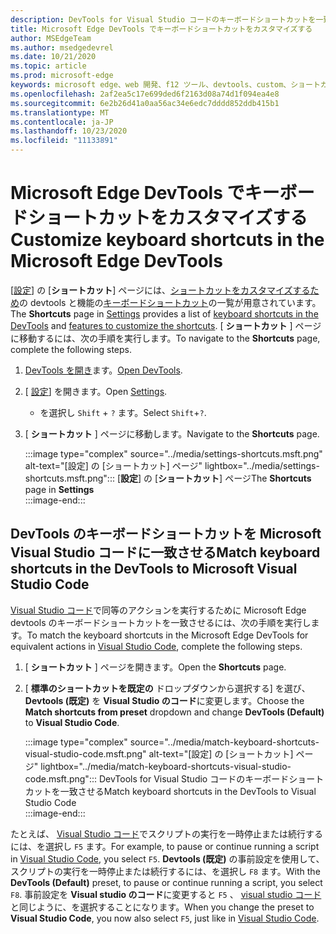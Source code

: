 ```yaml
---
description: DevTools for Visual Studio コードのキーボードショートカットを一致させる
title: Microsoft Edge DevTools でキーボードショートカットをカスタマイズする
author: MSEdgeTeam
ms.author: msedgedevrel
ms.date: 10/21/2020
ms.topic: article
ms.prod: microsoft-edge
keywords: microsoft edge、web 開発、f12 ツール、devtools、custom、ショートカット、キーボード、visual studio コード
ms.openlocfilehash: 2af2ea5c17e699ded6f2163d08a74d1f094ea4e8
ms.sourcegitcommit: 6e2b26d41a0aa56ac34e6edc7dddd852ddb415b1
ms.translationtype: MT
ms.contentlocale: ja-JP
ms.lasthandoff: 10/23/2020
ms.locfileid: "11133891"
---
```

# <span data-ttu-id="305e2-104">Microsoft Edge DevTools でキーボードショートカットをカスタマイズする</span><span class="sxs-lookup"><span data-stu-id="305e2-104">Customize keyboard shortcuts in the Microsoft Edge DevTools</span></span>  

<span data-ttu-id="305e2-105">[[設定][DevToolsCustomizeSettings]] の [**ショートカット**] ページには、[ショートカットをカスタマイズするため](#match-keyboard-shortcuts-in-the-devtools-to-microsoft-visual-studio-code)の devtools と機能の[キーボードショートカット][DevToolsShortcuts]の一覧が用意されています。</span><span class="sxs-lookup"><span data-stu-id="305e2-105">The **Shortcuts** page in [Settings][DevToolsCustomizeSettings] provides a list of [keyboard shortcuts in the DevTools][DevToolsShortcuts] and [features to customize the shortcuts](#match-keyboard-shortcuts-in-the-devtools-to-microsoft-visual-studio-code).</span></span>  <span data-ttu-id="305e2-106">[ **ショートカット** ] ページに移動するには、次の手順を実行します。</span><span class="sxs-lookup"><span data-stu-id="305e2-106">To navigate to the **Shortcuts** page, complete the following steps.</span></span>  

1.  <span data-ttu-id="305e2-107">[DevTools を開き][DevtoolsOpenMain]ます。</span><span class="sxs-lookup"><span data-stu-id="305e2-107">[Open DevTools][DevtoolsOpenMain].</span></span>  
1.  <span data-ttu-id="305e2-108">[ [設定][DevToolsCustomizeSettings]] を開きます。</span><span class="sxs-lookup"><span data-stu-id="305e2-108">Open [Settings][DevToolsCustomizeSettings].</span></span>
    *   <span data-ttu-id="305e2-109">を選択し `Shift` + `?` ます。</span><span class="sxs-lookup"><span data-stu-id="305e2-109">Select `Shift`+`?`.</span></span>  
1.  <span data-ttu-id="305e2-110">[ **ショートカット** ] ページに移動します。</span><span class="sxs-lookup"><span data-stu-id="305e2-110">Navigate to the **Shortcuts** page.</span></span>  
    
    :::image type="complex" source="../media/settings-shortcuts.msft.png" alt-text="[設定] の [ショートカット] ページ" lightbox="../media/settings-shortcuts.msft.png":::
       <span data-ttu-id="305e2-112">[**設定**] の [**ショートカット**] ページ</span><span class="sxs-lookup"><span data-stu-id="305e2-112">The **Shortcuts** page in **Settings**</span></span>  
    :::image-end:::  
    
## <span data-ttu-id="305e2-113">DevTools のキーボードショートカットを Microsoft Visual Studio コードに一致させる</span><span class="sxs-lookup"><span data-stu-id="305e2-113">Match keyboard shortcuts in the DevTools to Microsoft Visual Studio Code</span></span>  

<span data-ttu-id="305e2-114">[Visual Studio コード][VisualStudioCode]で同等のアクションを実行するために Microsoft Edge devtools のキーボードショートカットを一致させるには、次の手順を実行します。</span><span class="sxs-lookup"><span data-stu-id="305e2-114">To match the keyboard shortcuts in the Microsoft Edge DevTools for equivalent actions in [Visual Studio Code][VisualStudioCode], complete the following steps.</span></span>  

1.  <span data-ttu-id="305e2-115">[ **ショートカット** ] ページを開きます。</span><span class="sxs-lookup"><span data-stu-id="305e2-115">Open the **Shortcuts** page.</span></span>
1.  <span data-ttu-id="305e2-116">[ **標準のショートカットを既定の** ドロップダウンから選択する] を選び、 **Devtools (既定)** を **Visual Studio のコード**に変更します。</span><span class="sxs-lookup"><span data-stu-id="305e2-116">Choose the **Match shortcuts from preset** dropdown and change **DevTools (Default)** to **Visual Studio Code**.</span></span>  
    
    :::image type="complex" source="../media/match-keyboard-shortcuts-visual-studio-code.msft.png" alt-text="[設定] の [ショートカット] ページ" lightbox="../media/match-keyboard-shortcuts-visual-studio-code.msft.png":::
       <span data-ttu-id="305e2-118">DevTools for Visual Studio コードのキーボードショートカットを一致させる</span><span class="sxs-lookup"><span data-stu-id="305e2-118">Match keyboard shortcuts in the DevTools to Visual Studio Code</span></span>  
    :::image-end:::  
    
<span data-ttu-id="305e2-119">たとえば、 [Visual Studio コード][VisualStudioCodeShortcutsKeyboardWindows]でスクリプトの実行を一時停止または続行するには、を選択し `F5` ます。</span><span class="sxs-lookup"><span data-stu-id="305e2-119">For example, to pause or continue running a script in [Visual Studio Code][VisualStudioCodeShortcutsKeyboardWindows], you select `F5`.</span></span>  <span data-ttu-id="305e2-120">**Devtools (既定)** の事前設定を使用して、スクリプトの実行を一時停止または続行するには、を選択し `F8` ます。</span><span class="sxs-lookup"><span data-stu-id="305e2-120">With the **DevTools (Default)** preset, to pause or continue running a script, you select `F8`.</span></span>  <span data-ttu-id="305e2-121">事前設定を **Visual studio のコード**に変更すると `F5` 、 [visual studio コード][VisualStudioCodeShortcutsKeyboardWindows]と同じように、を選択することになります。</span><span class="sxs-lookup"><span data-stu-id="305e2-121">When you change the preset to **Visual Studio Code**, you now also select `F5`, just like in [Visual Studio Code][VisualStudioCodeShortcutsKeyboardWindows].</span></span>  

<!-- ## Edit shortcuts for any action in the DevTools -->

<!-- links -->  

[DevToolsCustomizeSettings]: ./index.md#settings "設定-Microsoft Edge DevTools のカスタマイズ |Microsoft ドキュメント"  
[DevtoolsOpenMain]: ../open.md "Microsoft Edge DevTools を開く |Microsoft ドキュメント"  
[DevToolsShortcuts]: ../shortcuts.md "Microsoft Edge DevTools のキーボードショートカット |Microsoft ドキュメント"  
[VisualStudioCode]: https://code.visualstudio.com "Microsoft Visual Studio コード"  
[VisualStudioCodeShortcutsKeyboardWindows]: https://code.visualstudio.com/shortcuts/keyboard-shortcuts-windows.pdf "Visual Studio のコードのキーボードショートカット (Windows |) |Microsoft Visual Studio コード"  
